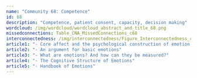 ```yaml
---
name: "Community 68: Competence"
id: 68
description: "Competence, patient consent, capacity, decision making"
wordcloud: /img/wordcloud/wordcloud_abstract_and_title_68.png
missedconnections: Table_CNA_MissedConnections_c68
interconnectedness: /img/interconnectedness/Figure_Interconnectedness_c68.png
article1: "- Core affect and the psychological construction of emotion."
article2: "- An argument for basic emotions"
article3: "- What are emotions? And how can they be measured?"
article4: "- The Cognitive Structure of Emotions"
article5: "- Handbook of Emotions"
---
```

